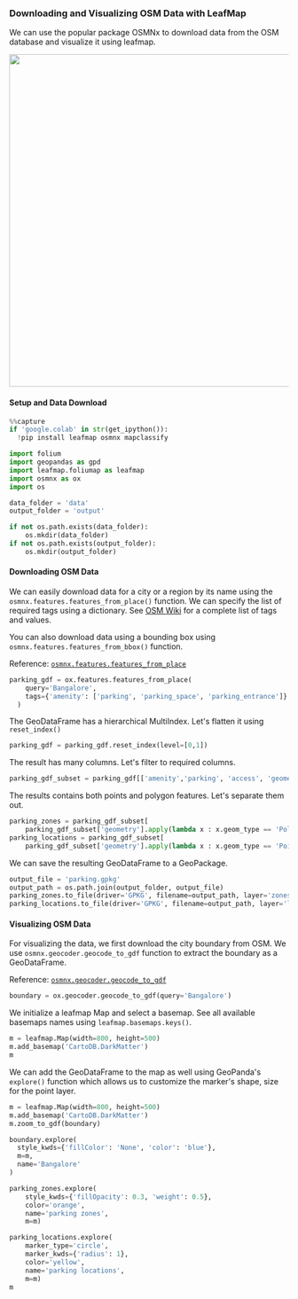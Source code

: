 ### Downloading and Visualizing OSM Data with LeafMap

We can use the popular package OSMNx to download data from the OSM database and visualize it using leafmap.

<img src='https://courses.spatialthoughts.com/images/python_dataviz/leafmap_osm.png' width=600/>


#### Setup and Data Download


```python
%%capture
if 'google.colab' in str(get_ipython()):
  !pip install leafmap osmnx mapclassify
```


```python
import folium
import geopandas as gpd
import leafmap.foliumap as leafmap
import osmnx as ox
import os
```


```python
data_folder = 'data'
output_folder = 'output'

if not os.path.exists(data_folder):
    os.mkdir(data_folder)
if not os.path.exists(output_folder):
    os.mkdir(output_folder)
```

#### Downloading OSM Data

We can easily download data for a city or a region by its name using the `osmnx.features.features_from_place()` function. We can specify the list of required tags using a dictionary. See [OSM Wiki](https://wiki.openstreetmap.org/wiki/Map_features) for a complete list of tags and values.

You can also download data using a bounding box using `osmnx.features.features_from_bbox()` function.

Reference: [`osmnx.features.features_from_place`](https://osmnx.readthedocs.io/en/stable/user-reference.html#osmnx.features.features_from_place)


```python
parking_gdf = ox.features.features_from_place(
    query='Bangalore',
    tags={'amenity': ['parking', 'parking_space', 'parking_entrance']}
  )
```

The GeoDataFrame has a hierarchical MultiIndex. Let's flatten it using `reset_index()`


```python
parking_gdf = parking_gdf.reset_index(level=[0,1])
```

The result has many columns. Let's filter to required columns.


```python
parking_gdf_subset = parking_gdf[['amenity','parking', 'access', 'geometry']]
```

The results contains both points and polygon features. Let's separate them out.


```python
parking_zones = parking_gdf_subset[
    parking_gdf_subset['geometry'].apply(lambda x : x.geom_type == 'Polygon' )]
parking_locations = parking_gdf_subset[
    parking_gdf_subset['geometry'].apply(lambda x : x.geom_type == 'Point' )]
```

We can save the resulting GeoDataFrame to a GeoPackage.


```python
output_file = 'parking.gpkg'
output_path = os.path.join(output_folder, output_file)
parking_zones.to_file(driver='GPKG', filename=output_path, layer='zones')
parking_locations.to_file(driver='GPKG', filename=output_path, layer='locations')
```

#### Visualizing OSM Data

For visualizing the data, we first download the city boundary from OSM. We use `osmnx.geocoder.geocode_to_gdf` function to extract the boundary as a GeoDataFrame.

Reference: [`osmnx.geocoder.geocode_to_gdf`](https://osmnx.readthedocs.io/en/stable/user-reference.html#osmnx.geocoder.geocode_to_gdf)


```python
boundary = ox.geocoder.geocode_to_gdf(query='Bangalore')
```

We initialize a leafmap Map and select a basemap. See all available basemaps names using `leafmap.basemaps.keys()`.


```python
m = leafmap.Map(width=800, height=500)
m.add_basemap('CartoDB.DarkMatter')
m
```

We can add the GeoDataFrame to the map as well using GeoPanda's `explore()` function which allows us to customize the marker's shape, size for the point layer.


```python
m = leafmap.Map(width=800, height=500)
m.add_basemap('CartoDB.DarkMatter')
m.zoom_to_gdf(boundary)

boundary.explore(
  style_kwds={'fillColor': 'None', 'color': 'blue'},
  m=m,
  name='Bangalore'
)

parking_zones.explore(
    style_kwds={'fillOpacity': 0.3, 'weight': 0.5},
    color='orange',
    name='parking zones',
    m=m)

parking_locations.explore(
    marker_type='circle',
    marker_kwds={'radius': 1},
    color='yellow',
    name='parking locations',
    m=m)
m
```
